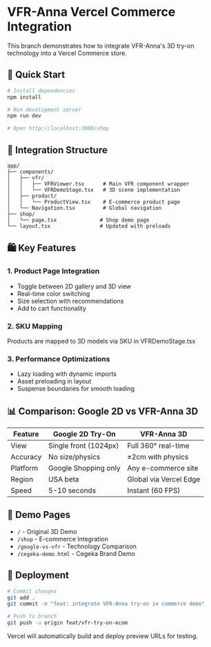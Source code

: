 # VFR-Anna Vercel Commerce Integration

This branch demonstrates how to integrate VFR-Anna's 3D try-on technology into a Vercel Commerce store.

## 🚀 Quick Start

```bash
# Install dependencies
npm install

# Run development server
npm run dev

# Open http://localhost:3000/shop
```

## 📁 Integration Structure

```
app/
├── components/
│   ├── vfr/
│   │   ├── VFRViewer.tsx      # Main VFR component wrapper
│   │   └── VFRDemoStage.tsx   # 3D scene implementation
│   ├── product/
│   │   └── ProductView.tsx    # E-commerce product page
│   └── Navigation.tsx         # Global navigation
├── shop/
│   └── page.tsx              # Shop demo page
└── layout.tsx                # Updated with preloads
```

## 🛍️ Key Features

### 1. Product Page Integration
- Toggle between 2D gallery and 3D view
- Real-time color switching
- Size selection with recommendations
- Add to cart functionality

### 2. SKU Mapping
Products are mapped to 3D models via SKU in VFRDemoStage.tsx

### 3. Performance Optimizations
- Lazy loading with dynamic imports
- Asset preloading in layout
- Suspense boundaries for smooth loading

## 📊 Comparison: Google 2D vs VFR-Anna 3D

| Feature | Google 2D Try-On | VFR-Anna 3D |
|---------|------------------|-------------|
| View | Single front (1024px) | Full 360° real-time |
| Accuracy | No size/physics | ±2cm with physics |
| Platform | Google Shopping only | Any e-commerce site |
| Region | USA beta | Global via Vercel Edge |
| Speed | 5-10 seconds | Instant (60 FPS) |

## 🔗 Demo Pages

- `/` - Original 3D Demo
- `/shop` - E-commerce Integration
- `/google-vs-vfr` - Technology Comparison
- `/cegeka-demo.html` - Cegeka Brand Demo

## 🚀 Deployment

```bash
# Commit changes
git add .
git commit -m "feat: integrate VFR-Anna try-on in commerce demo"

# Push to branch
git push -u origin feat/vfr-try-on-ecom
```

Vercel will automatically build and deploy preview URLs for testing.